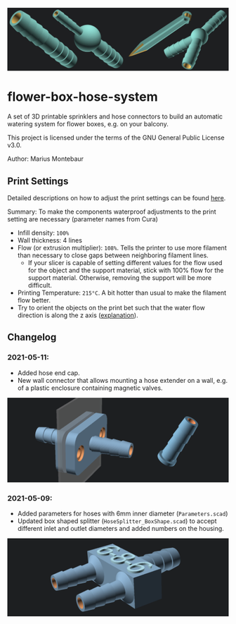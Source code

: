
![Overview Image](images/hose-parts-overview.png)

# flower-box-hose-system

A set of 3D printable sprinklers and hose connectors to build an automatic watering system for flower boxes, e.g. on your balcony.

This project is licensed under the terms of the GNU General Public License v3.0.

Author: Marius Montebaur

## Print Settings

Detailed descriptions on how to adjust the print settings can be found [here](https://montebaur.tech/projects/waterproof_3d-printing.html).

Summary: To make the components waterproof adjustments to the print setting are necessary (parameter names from Cura)
- Infill density: `100%`
- Wall thickness: 4 lines
- Flow (or extrusion multiplier): `108%`. Tells the printer to use more filament than necessary to close gaps between neighboring filament lines.
  - If your slicer is capable of setting different values for the flow used for the object and the support material, stick with 100% flow for the support material. Otherwise, removing the support will be more difficult.
- Printing Temperature: `215°C`. A bit hotter than usual to make the filament flow better.
- Try to orient the objects on the print bet such that the water flow direction is along the z axis ([explanation](https://montebaur.tech/projects/waterproof_3d-printing.html#object-orientation)).

## Changelog

### 2021-05-11:
- Added hose end cap.
- New wall connector that allows mounting a hose extender on a wall, e.g. of a plastic enclosure containing magnetic valves.

![New wall connector](images/wall-con_end-cap.png)

### 2021-05-09:
- Added parameters for hoses with 6mm inner diameter (`Parameters.scad`)
- Updated box shaped splitter (`HoseSplitter_BoxShape.scad`) to accept different inlet and outlet diameters and added numbers on the housing.

![New box shaped connectors with labels for inner hose diameters.](images/hose-splitter-label.png)
